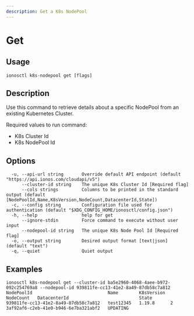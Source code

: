 ```yaml
---
description: Get a K8s NodePool
---
```


# Get

## Usage

```text
ionosctl k8s-nodepool get [flags]
```

## Description

Use this command to retrieve details about a specific NodePool from an existing Kubernetes Cluster.

Required values to run command:

* K8s Cluster Id
* K8s NodePool Id

## Options

```text
  -u, --api-url string       Override default API endpoint (default "https://api.ionos.com/cloudapi/v5")
      --cluster-id string    The unique K8s Cluster Id [Required flag]
      --cols strings         Columns to be printed in the standard output (default [NodePoolId,Name,K8sVersion,NodeCount,DatacenterId,State])
  -c, --config string        Configuration file used for authentication (default "$XDG_CONFIG_HOME/ionosctl/config.json")
  -h, --help                 help for get
      --ignore-stdin         Force command to execute without user input
      --nodepool-id string   The unique K8s Node Pool Id [Required flag]
  -o, --output string        Desired output format [text|json] (default "text")
  -q, --quiet                Quiet output
```

## Examples

```text
ionosctl k8s-nodepool get --cluster-id ba5e2960-4068-4aee-b972-092c254769a8 --nodepool-id 939811fe-cc13-41e2-8a49-87db58c7a812 
NodePoolId                             Name        K8sVersion  NodeCount   DatacenterId                           State
939811fe-cc13-41e2-8a49-87db58c7a812   test12345   1.19.8      2           3af92af6-c2eb-41e0-b946-6e7ba321abf2   UPDATING
```


